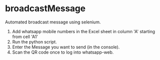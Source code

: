 # broadcastMessage
Automated broadcast message using selenium.


1) Add whatsapp mobile numbers in the Excel sheet in column 'A' starting from cell 'A1'
2) Run the python script. 
3) Enter the Message you want to send (in the console).
4) Scan the QR code once to log into whatsapp-web. 
